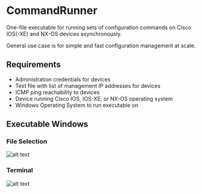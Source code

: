 # CommandRunner
One-file executable for running sets of configuration commands on Cisco IOS(-XE) and NX-OS devices asynchronously.

General use case is for simple and fast configuration management at scale.
## Requirements
- Administration credentials for devices
- Text file with list of management IP addresses for devices
- ICMP ping reachability to devices
- Device running Cisco IOS, IOS-XE, or NX-OS operating system
- Windows Operating System to run executable on
## Executable Windows
### File Selection
![alt text](https://i.imgur.com/DM1l7NL.png)
### Terminal
![alt text](https://i.imgur.com/OGOfVQX.png)
